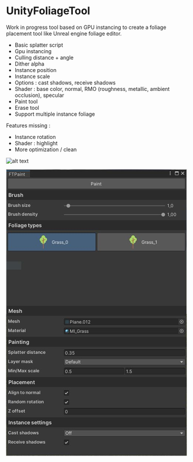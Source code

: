 # UnityFoliageTool

Work in progress tool based on GPU instancing to create a foliage placement tool like Unreal engine foliage editor.

- Basic splatter script
- Gpu instancing
- Culling distance + angle
- Dither alpha
- Instance position
- Instance scale
- Options : cast shadows, receive shadows
- Shader : base color, normal, RMO (roughness, metallic, ambient occlusion), specular
- Paint tool
- Erase tool
- Support multiple instance foliage

Features missing :
- Instance rotation
- Shader : highlight
- More optimization / clean

![alt text](/Assets/Screenshots/Screen.jpg)

![alt text](/Assets/Screenshots/Tool.JPG)
